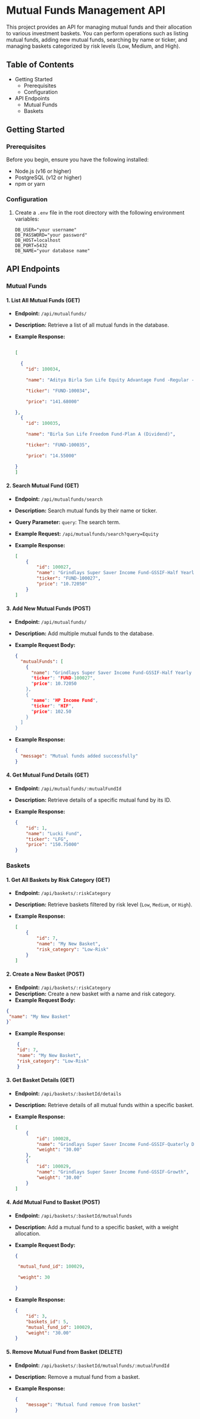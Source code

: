 # Mutual Funds Management API 

This project provides an API for managing mutual funds and their allocation to various investment baskets. You can perform operations such as listing mutual funds, adding new mutual funds, searching by name or ticker, and managing baskets categorized by risk levels (Low, Medium, and High).

## Table of Contents

- Getting Started
  - Prerequisites
  - Configuration
- API Endpoints
  - Mutual Funds
  - Baskets


## Getting Started

### Prerequisites

Before you begin, ensure you have the following installed:

- Node.js (v16 or higher)
- PostgreSQL (v12 or higher)
- npm or yarn

### Configuration

1. Create a `.env` file in the root directory with the following environment variables:

   ```
   DB_USER="your username"
   DB_PASSWORD="your password"
   DB_HOST=localhost
   DB_PORT=5432
   DB_NAME="your database name"
   ```


## API Endpoints

### Mutual Funds

#### 1. List All Mutual Funds (GET)

- **Endpoint:** `/api/mutualfunds/`

- **Description:** Retrieve a list of all mutual funds in the database.

- **Example Response:**

  ```json
  
  [ 
  
    {
      "id": 100034,

  ​    "name": "Aditya Birla Sun Life Equity Advantage Fund -Regular - IDCW",

  ​    "ticker": "FUND-100034",

  ​    "price": "141.68000" 

  },
    {
      "id": 100035,

  ​    "name": "Birla Sun Life Freedom Fund-Plan A (Dividend)",

  ​    "ticker": "FUND-100035",

  ​    "price": "14.55000" 

  }
  ]
  ```

#### 2. Search Mutual Fund (GET)

- **Endpoint:** `/api/mutualfunds/search`

- **Description:** Search mutual funds by their name or ticker.

- **Query Parameter:**
  `query`: The search term.

- **Example Request:** `/api/mutualfunds/search?query=Equity`

- **Example Response:**

  ```json
  [
      {
          "id": 100027,
          "name": "Grindlays Super Saver Income Fund-GSSIF-Half Yearly Dividend",
          "ticker": "FUND-100027",
          "price": "10.72050"
      }
  ]
  ```

#### 3. Add New Mutual Funds (POST)

- **Endpoint:** `/api/mutualfunds/`

- **Description:** Add multiple mutual funds to the database.

- **Example Request Body:**

  ```json
  {
    "mutualFunds": [
      {
        "name": "Grindlays Super Saver Income Fund-GSSIF-Half Yearly Dividend"",
        "ticker": "FUND-100027",
        "price": 10.72050
      },
      {
        "name": "HP Income Fund",
        "ticker": "HIF",
        "price": 102.50
      }
    ]
  }
  ```

- **Example Response:**

  ```json
  {
    "message": "Mutual funds added successfully"
  }
  ```

#### 4. Get Mutual Fund Details (GET)

- **Endpoint:** `/api/mutualfunds/:mutualFundId`

- **Description:** Retrieve details of a specific mutual fund by its ID.

- **Example Response:**

  ```json
  {
      "id": 1,
      "name": "Lucki Fund",
      "ticker": "LFG",
      "price": "150.75000"
  }
  ```

### Baskets

#### 1. Get All Baskets by Risk Category (GET)

- **Endpoint:** `/api/baskets/:riskCategory`

- **Description:** Retrieve baskets filtered by risk level (`Low`, `Medium`, or `High`).

- **Example Response:**

  ```json
  [
      {
          "id": 7,
          "name": "My New Basket",
          "risk_category": "Low-Risk"
      }
  ]
  ```

#### 2. Create a New Basket (POST)

- **Endpoint:** `/api/baskets/:riskCategory`
- **Description:** Create a new basket with a name and risk category.
- **Example Request Body:**
 ```json
{
  "name": "My New Basket"
 }`
```

- **Example Response:**

```json
    {
    "id": 7,
    "name": "My New Basket",
    "risk_category": "Low-Risk"
    }
```
#### 3. Get Basket Details (GET)

- **Endpoint:** `/api/baskets/:basketId/details`

- **Description:** Retrieve details of all mutual funds within a specific basket.

- **Example Response:**

  ```json
  [
      {
          "id": 100028,
          "name": "Grindlays Super Saver Income Fund-GSSIF-Quaterly Dividend",
          "weight": "30.00"
      },
      {
          "id": 100029,
          "name": "Grindlays Super Saver Income Fund-GSSIF-Growth",
          "weight": "30.00"
      }
  ]
  ```

#### 4. Add Mutual Fund to Basket (POST)

- **Endpoint:** `/api/baskets/:basketId/mutualfunds`

- **Description:** Add a mutual fund to a specific basket, with a weight allocation.

- **Example Request Body:**

  ```json
  {

   "mutual_fund_id": 100029,

   "weight": 30

  }
  ```

- **Example Response:**

  ```json
  {
      "id": 3,
      "baskets_id": 5,
      "mutual_fund_id": 100029,
      "weight": "30.00"
  }
  ```

#### 5. Remove Mutual Fund from Basket (DELETE)

- **Endpoint:** `/api/baskets/:basketId/mutualfunds/:mutualFundId`

- **Description:** Remove a mutual fund from a basket.

- **Example Response:**

  ```json
  {
      "message": "Mutual fund remove from basket"
  }
  ```
